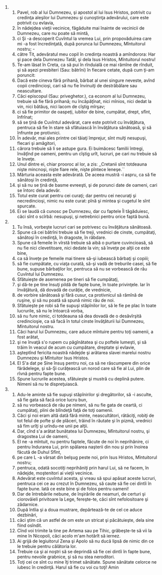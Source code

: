 <ol>
  <li>
    <ol>
      <li>Pavel, rob al lui Dumnezeu, şi apostol al lui Isus Hristos, potrivit cu credinţa aleşilor lui Dumnezeu şi cunoştinţa adevărului, care este potrivit cu evlavia,</li>
      <li>în nădejdea vieţii vecinice, făgăduite mai înainte de vecinicii de Dumnezeu, care nu poate să mintă,</li>
      <li>ci Şi -a descoperit Cuvîntul la vremea Lui, prin propovăduirea care mi -a fost încredinţată, după porunca lui Dumnezeu, Mîntuitorul nostru; -</li>
      <li>către Tit, adevăratul meu copil în credinţa noastră a amîndorora: Har şi pace dela Dumnezeu Tatăl, şi dela Isus Hristos, Mîntuitorul nostru!</li>
      <li>Te-am lăsat în Creta, ca să pui în rînduială ce mai rămîne de rînduit, şi să aşezi presbiteri (Sau: bătrîni) în fiecare cetate, după cum ţi-am poruncit:</li>
      <li>Dacă este cineva fără prihană, bărbat al unei singure neveste, avînd copii credincioşi, cari să nu fie învinuiţi de destrăbălare sau neascultare.</li>
      <li>Căci episcopul (Sau: priveghetor.), ca econom al lui Dumnezeu, trebuie să fie fără prihană; nu încăpăţînat, nici mînios, nici dedat la vin, nici bătăuş, nici lacom de cîştig mîrşav;</li>
      <li>ci să fie primitor de oaspeţi, iubitor de bine, cumpătat, drept, sfînt, înfrînat;</li>
      <li>să se ţină de Cuvîntul adevărat, care este potrivit cu învăţătura, pentruca să fie în stare să sfătuiască în învăţătura sănătoasă, şi să înfrunte pe protivnici.</li>
      <li>În adevăr, mai ales printre cei tăiaţi împrejur, sînt mulţi nesupuşi, flecari şi amăgitori,</li>
      <li>cărora trebuie să li se astupe gura. Ei buimăcesc familii întregi, învăţînd pe oameni, pentru un cîştig urît, lucruri, pe cari nu trebuie să le înveţe.</li>
      <li>Unul dintre ei, chiar prooroc al lor, a zis: ,,Cretanii sînt totdeauna nişte mincnoşi, nişte fiare rele, nişte pîntece leneşe.``</li>
      <li>Mărturia aceasta este adevărată. De aceea mustră -i aspru, ca să fie sănătoşi în credinţă,</li>
      <li>şi să nu se ţină de basme evreeşti, şi de porunci date de oameni, cari se întorc dela adevăr.</li>
      <li>Totul este curat pentru cei curaţi; dar pentru cei necuraţi şi necredincioşi, nimic nu este curat: pînă şi mintea şi cugetul le sînt spurcate.</li>
      <li>Ei se laudă că cunosc pe Dumnezeu, dar cu faptele Îl tăgăduiesc, căci sînt o scîrbă: nesupuşi, şi netrebnici pentru orice faptă bună.</li>
    </ol>
  </li>
  <li>
    <ol>
      <li>Tu însă, vorbeşte lucruri cari se potrivesc cu învăţătura sănătoasă.</li>
      <li>Spune că cei bătrîni trebuie să fie treji, vrednici de cinste, cumpătaţi, sănătoşi în credinţă, în dragoste, în răbdare.</li>
      <li>Spune că femeile în vîrstă trebuie să aibă o purtare cuvincioasă, să nu fie nici clevetitoare, nici dedate la vin; să înveţe pe alţii ce este bine,</li>
      <li>ca să înveţe pe femeile mai tinere să-şi iubească bărbaţi şi copiii;</li>
      <li>să fie cumpătate, cu viaţa curată, să-şi vadă de treburile casei, să fie bune, supuse bărbaţilor lor, pentruca să nu se vorbească de rău Cuvîntul lui Dumnezeu.</li>
      <li>Sfătuieşte de asemenea pe tineri să fie cumpătaţi,</li>
      <li>şi dă-te pe tine însuţi pildă de fapte bune, în toate privinţele. Iar în învăţătură, dă dovadă de curăţie, de vrednicie,</li>
      <li>de vorbire sănătoasă şi fără cusur, ca protivnicul să rămînă de ruşine, şi să nu poată să spună nimic rău de noi.</li>
      <li>Sfătuieşte pe robi să fie supuşi stăpînilor lor, să le fie pe plac în toate lucrurile, să nu le întoarcă vorba,</li>
      <li>să nu fure nimic, ci totdeauna să dea dovadă de o desăvîrşită credincioşie, ca să facă în totul cinste învăţăturii lui Dumnezeu, Mîntuitorul nostru.</li>
      <li>Căci harul lui Dumnezeu, care aduce mîntuire pentru toţi oamenii, a fost arătat,</li>
      <li>şi ne învaţă s'o rupem cu păgînătatea şi cu poftele lumeşti, şi să trăim în veacul de acum cu cumpătare, dreptate şi evlavie,</li>
      <li>aşteptînd fericita noastră nădejde şi arătarea slavei marelui nostru Dumnezeu şi Mîntuitor Isus Hristos.</li>
      <li>El S'a dat pe Sine însuş pentru noi, ca să ne răscumpere din orice fărădelege, şi să-Şi curăţească un norod care să fie al Lui, plin de rîvnă pentru fapte bune.</li>
      <li>Spune lucrurile acestea, sfătuieşte şi mustră cu deplină putere. Nimeni să nu te dispreţuiască.</li>
    </ol>
  </li>
  <li>
    <ol>
      <li>Adu-le aminte să fie supuşi stăpînirilor şi dregătorilor, să -i asculte, să fie gata să facă orice lucru bun,</li>
      <li>să nu vorbească de rău pe nimeni, să nu fie gata de ceartă, ci cumpătaţi, plini de blîndeţă faţă de toţi oamenii.</li>
      <li>Căci şi noi eram altă dată fără minte, neascultători, rătăciţi, robiţi de tot felul de pofte şi de plăceri, trăind în răutate şi în pizmă, vrednici să fim urîţi şi urîndu-ne unii pe alţii.</li>
      <li>Dar, cînd s'a arătat bunătatea lui Dumnezeu, Mîntuitorul nostru, şi dragostea Lui de oameni,</li>
      <li>El ne -a mîntuit, nu pentru faptele, făcute de noi în neprihănire, ci pentru îndurarea Lui, prin spălarea naşterii din nou şi prin înoirea făcută de Duhul Sfînt,</li>
      <li>pe care L -a vărsat din belşug peste noi, prin Isus Hristos, Mîntuitorul nostru;</li>
      <li>pentruca, odată socotiţi neprihăniţi prin harul Lui, să ne facem, în nădejde, moştenitori ai vieţii vecinice.</li>
      <li>Adevărat este cuvîntul acesta, şi vreau să spui apăsat aceste lucruri, pentruca cei ce au crezut în Dumnezeu, să caute să fie cei dintîi în fapte bune. Iată ce este bine şi de folos pentru oameni!</li>
      <li>Dar de întrebările nebune, de înşirările de neamuri, de certuri şi ciorovăieli privitoare la Lege, fereşte-te, căci sînt nefolositoare şi zădarnice.</li>
      <li>După întîia şi a doua mustrare, depărtează-te de cel ce aduce dezbinări,</li>
      <li>căci ştim că un astfel de om este un stricat şi păcătuieşte, dela sine fiind osîndit.</li>
      <li>Cînd voi trimite la tine pe Artema sau pe Tihic, grăbeşte-te să vii la mine în Nicopoli, căci acolo m'am hotărît să iernez.</li>
      <li>Ai grijă de legiuitorul Zena şi Apolo să nu ducă lipsă de nimic din ce le trebuie pentru călătoria lor.</li>
      <li>Trebuie ca şi ai noştri să se deprindă să fie cei dintîi în fapte bune, pentru nevoile grabnice, şi să nu stea neroditori.</li>
      <li>Toţi cei ce sînt cu mine îţi trimet sănătate. Spune sănătate celorce ne iubesc în credinţă. Harul să fie cu voi cu toţi! Amin</li>
    </ol>
  </li>
</ol>